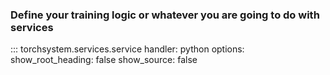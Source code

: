 ### Define your training logic or whatever you are going to do with services

::: torchsystem.services.service
    handler: python
    options:
      show_root_heading: false
      show_source: false